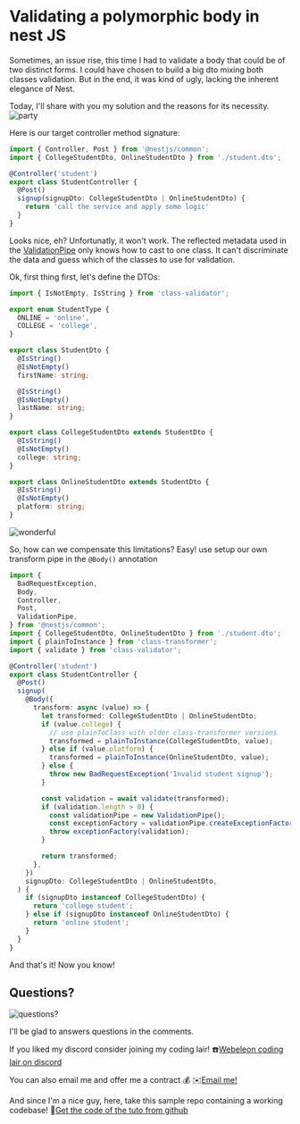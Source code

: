 # Validating a polymorphic body in nest JS

Sometimes, an issue rise, this time I had to validate a body that could be of two distinct forms.
I could have chosen to build a big dto mixing both classes validation.
But in the end, it was kind of ugly, lacking the inherent elegance of Nest.

Today, I'll share with you my solution and the reasons for its necessity.
![party](https://media.giphy.com/media/l0HepqxN0nzQVsHss/giphy.gif)

Here is our target controller method signature:
```ts
import { Controller, Post } from '@nestjs/common';
import { CollegeStudentDto, OnlineStudentDto } from './student.dto';

@Controller('student')
export class StudentController {
  @Post()
  signup(signupDto: CollegeStudentDto | OnlineStudentDto) {
    return 'call the service and apply some logic'
  }
}

```

Looks nice, eh?
Unfortunatly, it won't work. The reflected metadata used in the [ValidationPipe](https://docs.nestjs.com/techniques/validation) only knows how to cast to one class.
It can't discriminate the data and guess which of the classes to use for validation.

Ok, first thing first, let's define the DTOs:
```ts 
import { IsNotEmpty, IsString } from 'class-validator';

export enum StudentType {
  ONLINE = 'online',
  COLLEGE = 'college',
}

export class StudentDto {
  @IsString()
  @IsNotEmpty()
  firstName: string;

  @IsString()
  @IsNotEmpty()
  lastName: string;
}

export class CollegeStudentDto extends StudentDto {
  @IsString()
  @IsNotEmpty()
  college: string;
}

export class OnlineStudentDto extends StudentDto {
  @IsString()
  @IsNotEmpty()
  platform: string;
}
```

![wonderful](https://media.giphy.com/media/xT1XGXgGPvHCBc2XsY/giphy.gif)

So, how can we compensate this limitations?
Easy! use setup our own transform pipe in the `@Body()` annotation

```ts
import {
  BadRequestException,
  Body,
  Controller,
  Post,
  ValidationPipe,
} from '@nestjs/common';
import { CollegeStudentDto, OnlineStudentDto } from './student.dto';
import { plainToInstance } from 'class-transformer';
import { validate } from 'class-validator';

@Controller('student')
export class StudentController {
  @Post()
  signup(
    @Body({
      transform: async (value) => {
        let transformed: CollegeStudentDto | OnlineStudentDto;
        if (value.college) {
          // use plainToClass with older class-transformer versions
          transformed = plainToInstance(CollegeStudentDto, value);
        } else if (value.platform) {
          transformed = plainToInstance(OnlineStudentDto, value);
        } else {
          throw new BadRequestException('Invalid student signup');
        }

        const validation = await validate(transformed);
        if (validation.length > 0) {
          const validationPipe = new ValidationPipe();
          const exceptionFactory = validationPipe.createExceptionFactory();
          throw exceptionFactory(validation);
        }

        return transformed;
      },
    })
    signupDto: CollegeStudentDto | OnlineStudentDto,
  ) {
    if (signupDto instanceof CollegeStudentDto) {
      return 'college student';
    } else if (signupDto instanceof OnlineStudentDto) {
      return 'online student';
    }
  }
}
```
And that's it! 
Now you know!

## Questions?

![questions?](https://media.giphy.com/media/DUrdT2xEmJWbS/giphy.gif)

I'll be glad to answers questions in the comments.

If you liked my discord consider joining my coding lair!
:phone:[Webeleon coding lair on discord](https://discord.gg/h7HzYzD82p)

You can also email me and offer me a contract :moneybag:
:envelope:[Email me!](julien@webeleon.dev)

And since I'm a nice guy, here, take this sample repo containing a working codebase!
:gift:[Get the code of the tuto from github](https://github.com/Webeleon/validating-a-polymorphi-body-in-nestjs)

<script type="text/javascript" src="https://cdnjs.buymeacoffee.com/1.0.0/button.prod.min.js" data-name="bmc-button" data-slug="webeleon" data-color="#FFDD00" data-emoji="" data-font="Cookie" data-text="Buy me a coffee" data-outline-color="#000000" data-font-color="#000000" data-coffee-color="#ffffff" ></script>
